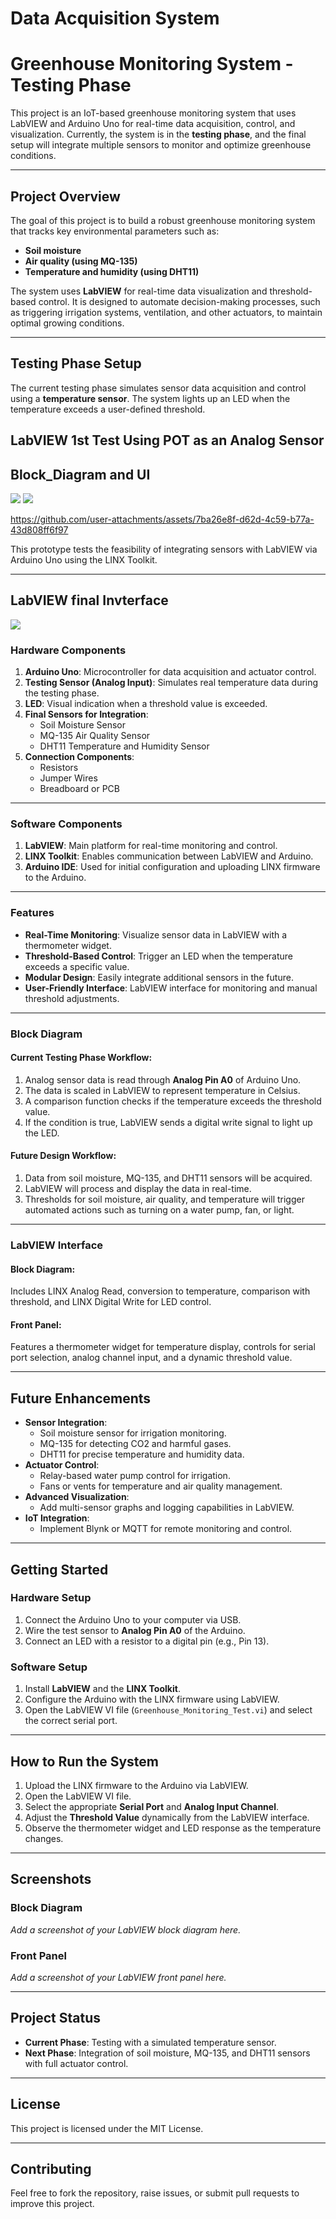 # Data Acquisition System
# Greenhouse Monitoring System - Testing Phase

This project is an IoT-based greenhouse monitoring system that uses LabVIEW and Arduino Uno for real-time data acquisition, control, and visualization. Currently, the system is in the **testing phase**, and the final setup will integrate multiple sensors to monitor and optimize greenhouse conditions.

---

## Project Overview
The goal of this project is to build a robust greenhouse monitoring system that tracks key environmental parameters such as:
- **Soil moisture**
- **Air quality (using MQ-135)**
- **Temperature and humidity (using DHT11)**

The system uses **LabVIEW** for real-time data visualization and threshold-based control. It is designed to automate decision-making processes, such as triggering irrigation systems, ventilation, and other actuators, to maintain optimal growing conditions.

---

## Testing Phase Setup
The current testing phase simulates sensor data acquisition and control using a **temperature sensor**. The system lights up an LED when the temperature exceeds a user-defined threshold.

## LabVIEW 1st Test Using POT as an Analog Sensor

## Block_Diagram and UI 
<img src ="/Assets/Vi2.1.png">

<img src ="/Assets/VI2.png">

https://github.com/user-attachments/assets/7ba26e8f-d62d-4c59-b77a-43d808ff6f97

This prototype tests the feasibility of integrating sensors with LabVIEW via Arduino Uno using the LINX Toolkit.

---
## LabVIEW final Invterface

<img src ="/Assets/Block diagram.png">


### Hardware Components
1. **Arduino Uno**: Microcontroller for data acquisition and actuator control.
2. **Testing Sensor (Analog Input)**: Simulates real temperature data during the testing phase.
3. **LED**: Visual indication when a threshold value is exceeded.
4. **Final Sensors for Integration**:
   - Soil Moisture Sensor
   - MQ-135 Air Quality Sensor
   - DHT11 Temperature and Humidity Sensor
5. **Connection Components**:
   - Resistors
   - Jumper Wires
   - Breadboard or PCB

---

### Software Components
1. **LabVIEW**: Main platform for real-time monitoring and control.
2. **LINX Toolkit**: Enables communication between LabVIEW and Arduino.
3. **Arduino IDE**: Used for initial configuration and uploading LINX firmware to the Arduino.

---

### Features
- **Real-Time Monitoring**: Visualize sensor data in LabVIEW with a thermometer widget.
- **Threshold-Based Control**: Trigger an LED when the temperature exceeds a specific value.
- **Modular Design**: Easily integrate additional sensors in the future.
- **User-Friendly Interface**: LabVIEW interface for monitoring and manual threshold adjustments.

---

### Block Diagram
#### Current Testing Phase Workflow:
1. Analog sensor data is read through **Analog Pin A0** of Arduino Uno.
2. The data is scaled in LabVIEW to represent temperature in Celsius.
3. A comparison function checks if the temperature exceeds the threshold value.
4. If the condition is true, LabVIEW sends a digital write signal to light up the LED.

#### Future Design Workflow:
1. Data from soil moisture, MQ-135, and DHT11 sensors will be acquired.
2. LabVIEW will process and display the data in real-time.
3. Thresholds for soil moisture, air quality, and temperature will trigger automated actions such as turning on a water pump, fan, or light.

---

### LabVIEW Interface
#### Block Diagram:
Includes LINX Analog Read, conversion to temperature, comparison with threshold, and LINX Digital Write for LED control.

#### Front Panel:
Features a thermometer widget for temperature display, controls for serial port selection, analog channel input, and a dynamic threshold value.

---

## Future Enhancements
- **Sensor Integration**:
  - Soil moisture sensor for irrigation monitoring.
  - MQ-135 for detecting CO2 and harmful gases.
  - DHT11 for precise temperature and humidity data.
- **Actuator Control**:
  - Relay-based water pump control for irrigation.
  - Fans or vents for temperature and air quality management.
- **Advanced Visualization**:
  - Add multi-sensor graphs and logging capabilities in LabVIEW.
- **IoT Integration**:
  - Implement Blynk or MQTT for remote monitoring and control.

---

## Getting Started

### Hardware Setup
1. Connect the Arduino Uno to your computer via USB.
2. Wire the test sensor to **Analog Pin A0** of the Arduino.
3. Connect an LED with a resistor to a digital pin (e.g., Pin 13).

### Software Setup
1. Install **LabVIEW** and the **LINX Toolkit**.
2. Configure the Arduino with the LINX firmware using LabVIEW.
3. Open the LabVIEW VI file (`Greenhouse_Monitoring_Test.vi`) and select the correct serial port.

---

## How to Run the System
1. Upload the LINX firmware to the Arduino via LabVIEW.
2. Open the LabVIEW VI file.
3. Select the appropriate **Serial Port** and **Analog Input Channel**.
4. Adjust the **Threshold Value** dynamically from the LabVIEW interface.
5. Observe the thermometer widget and LED response as the temperature changes.

---

## Screenshots
### Block Diagram
_Add a screenshot of your LabVIEW block diagram here._

### Front Panel
_Add a screenshot of your LabVIEW front panel here._

---

## Project Status
- **Current Phase**: Testing with a simulated temperature sensor.
- **Next Phase**: Integration of soil moisture, MQ-135, and DHT11 sensors with full actuator control.

---

## License
This project is licensed under the MIT License.

---

## Contributing
Feel free to fork the repository, raise issues, or submit pull requests to improve this project.

